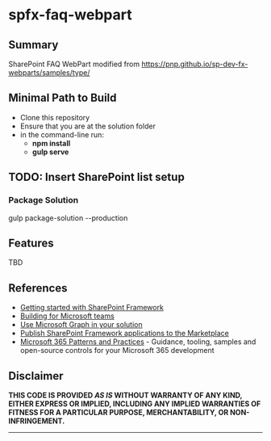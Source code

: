 # spfx-faq-webpart

## Summary

SharePoint FAQ WebPart modified from https://pnp.github.io/sp-dev-fx-webparts/samples/type/

## Minimal Path to Build

- Clone this repository
- Ensure that you are at the solution folder
- in the command-line run:
  - **npm install**
  - **gulp serve**

## TODO: Insert SharePoint list setup

### Package Solution

gulp package-solution --production

## Features

TBD

## References

- [Getting started with SharePoint Framework](https://docs.microsoft.com/en-us/sharepoint/dev/spfx/set-up-your-developer-tenant)
- [Building for Microsoft teams](https://docs.microsoft.com/en-us/sharepoint/dev/spfx/build-for-teams-overview)
- [Use Microsoft Graph in your solution](https://docs.microsoft.com/en-us/sharepoint/dev/spfx/web-parts/get-started/using-microsoft-graph-apis)
- [Publish SharePoint Framework applications to the Marketplace](https://docs.microsoft.com/en-us/sharepoint/dev/spfx/publish-to-marketplace-overview)
- [Microsoft 365 Patterns and Practices](https://aka.ms/m365pnp) - Guidance, tooling, samples and open-source controls for your Microsoft 365 development

## Disclaimer

**THIS CODE IS PROVIDED _AS IS_ WITHOUT WARRANTY OF ANY KIND, EITHER EXPRESS OR IMPLIED, INCLUDING ANY IMPLIED WARRANTIES OF FITNESS FOR A PARTICULAR PURPOSE, MERCHANTABILITY, OR NON-INFRINGEMENT.**

---